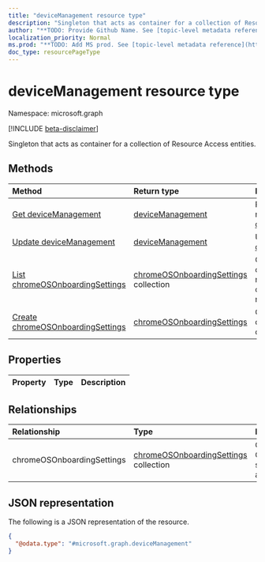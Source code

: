 ```yaml
---
title: "deviceManagement resource type"
description: "Singleton that acts as container for a collection of Resource Access entities."
author: "**TODO: Provide Github Name. See [topic-level metadata reference](https://msgo.azurewebsites.net/add/document/guidelines/metadata.html#topic-level-metadata)**"
localization_priority: Normal
ms.prod: "**TODO: Add MS prod. See [topic-level metadata reference](https://msgo.azurewebsites.net/add/document/guidelines/metadata.html#topic-level-metadata)**"
doc_type: resourcePageType
---
```


# deviceManagement resource type

Namespace: microsoft.graph

[!INCLUDE [beta-disclaimer](../../includes/beta-disclaimer.md)]

Singleton that acts as container for a collection of Resource Access entities.

## Methods
|Method|Return type|Description|
|:---|:---|:---|
|[Get deviceManagement](../api/devicemanagement-get.md)|[deviceManagement](../resources/devicemanagement.md)|Read the properties and relationships of a [deviceManagement](../resources/devicemanagement.md) object.|
|[Update deviceManagement](../api/devicemanagement-update.md)|[deviceManagement](../resources/devicemanagement.md)|Update the properties of a [deviceManagement](../resources/devicemanagement.md) object.|
|[List chromeOSOnboardingSettings](../api/devicemanagement-list-chromeosonboardingsettings.md)|[chromeOSOnboardingSettings](../resources/chromeosonboardingsettings.md) collection|Get the chromeOSOnboardingSettings resources from the chromeOSOnboardingSettings navigation property.|
|[Create chromeOSOnboardingSettings](../api/devicemanagement-post-chromeosonboardingsettings.md)|[chromeOSOnboardingSettings](../resources/chromeosonboardingsettings.md)|Create a new chromeOSOnboardingSettings object.|

## Properties
|Property|Type|Description|
|:---|:---|:---|

## Relationships
|Relationship|Type|Description|
|:---|:---|:---|
|chromeOSOnboardingSettings|[chromeOSOnboardingSettings](../resources/chromeosonboardingsettings.md) collection|Collection of ChromeOSOnboardingSettings settings associated with account.|

## JSON representation
The following is a JSON representation of the resource.
<!-- {
  "blockType": "resource",
  "keyProperty": "id",
  "@odata.type": "microsoft.graph.deviceManagement",
  "openType": false
}
-->
``` json
{
  "@odata.type": "#microsoft.graph.deviceManagement"
}
```

